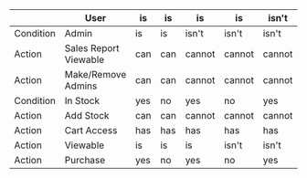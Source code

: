 |         | User               | is  | is  | is  | is  | isn't | isn't |
|---------|--------------------|-----|-----|-----|-----|-----|-----|
|Condition| Admin              | is  | is  |isn't|isn't|isn't|isn't|
|Action   | Sales Report Viewable | can | can |cannot|cannot|cannot|cannot|
|Action   | Make/Remove Admins | can | can | cannot  | cannot  | cannot  | cannot  |
|Condition| In Stock           | yes | no  | yes | no  | yes | no  |
|Action   | Add Stock          | can | can | cannot | cannot| cannot | cannot |
|Action   | Cart Access        | has | has | has | has | has | has |
|Action   | Viewable           | is | is | is | isn't|isn't| isn't|
|Action   | Purchase           | yes | no  | yes | no  | yes | no  |
